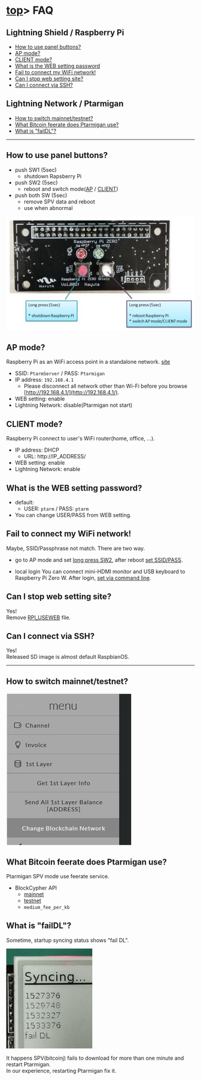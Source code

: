 # [top](index.html)> FAQ

## Lightning Shield / Raspberry Pi

* [How to use panel buttons?](#how-to-use-panel-buttons)
* [AP mode?](#ap-mode)
* [CLIENT mode?](#client-mode)
* [What is the WEB setting password](#what-is-the-web-setting-password)
* [Fail to connect my WiFi network!](#fail-to-connect-my-wifi-network)
* [Can I stop web setting site?](#can-i-stop-web-setting-site)
* [Can I connect via SSH?](#can-i-connect-via-ssh)

## Lightning Network / Ptarmigan

* [How to switch mainnet/testnet?](#how-to-switch-mainnettestnet)
* [What Bitcoin feerate does Ptarmigan use?](#what-bitcoin-feerate-does-ptarmigan-use)
* [What is "failDL"?](#what-is-faildl)

----

## How to use panel buttons?

* push SW1 (5sec)
  - shutdown Rapsberry Pi
* push SW2 (5sec)
  - reboot and switch mode([AP](#ap-mode) / [CLIENT](#client-mode))
* push both SW (5sec)
  - remove SPV data and reboot
  - use when abnormal

![img](images/panel.jpg)

## AP mode?

Raspberry Pi as an WiFi access point in a standalone network. [site](https://www.raspberrypi.org/documentation/configuration/wireless/access-point.md)

* SSID: `PtarmServer` / PASS: `Ptarmigan`
* IP address: `192.168.4.1`
  * Please disconnect all network other than Wi-Fi before you browse [http://192.168.4.1/](http://192.168.4.1/).
* WEB setting: enable
* Lightning Network: disable(Ptarmigan not start)

## CLIENT mode?

Raspberry Pi connect to user's WiFi router(home, office, ...).

* IP address: DHCP
  * URL: http://IP_ADDRESS/
* WEB setting: enable
* Lightning Network: enable

## What is the WEB setting password?

* default:
  * USER: `ptarm` / PASS: `ptarm`
* You can change USER/PASS from WEB setting.

## Fail to connect my WiFi network!

Maybe, SSID/Passphrase not match.  There are two way.

* go to AP mode and set
  [long press SW2](#how-to-use-buttons), after reboot [set SSID/PASS](setup_raspi.md#wifi-setting-and-reboot-client-mode).

* local login
  You can connect mini-HDMI monitor and USB keyboard to Raspberry Pi Zero W.
  After login, [set via command line](https://www.raspberrypi.org/documentation/configuration/wireless/wireless-cli.md).

## Can I stop web setting site?

Yes!  
Remove [RPI_USEWEB](control_file.md#rpi_useweb) file.

## Can I connect via SSH?

Yes!  
Released SD image is almost default RaspbianOS.

----

## How to switch mainnet/testnet?

![img](images/mainnet_testnet.jpg)

## What Bitcoin feerate does Ptarmigan use?

Ptarmigan SPV mode use feerate service.

* BlockCypher API
  * [mainnet](https://api.blockcypher.com/v1/btc/main)
  * [testnet](https://api.blockcypher.com/v1/btc/test3)
  * `medium_fee_per_kb`

## What is "failDL"?

Sometime, startup syncing status shows "fail DL".  
   
![fail DL](images/fail_dl.jpg)

It happens SPV(bitcoinj) fails to download for more than one minute and restart Ptarmigan.  
In our experience, restarting Ptarmigan fix it.
